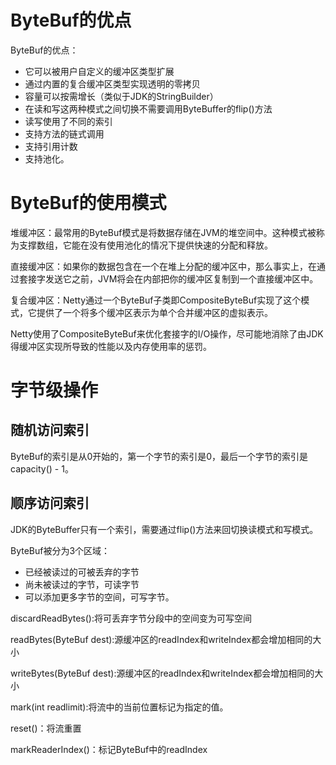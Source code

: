 # ByteBuf的优点
ByteBuf的优点：
- 它可以被用户自定义的缓冲区类型扩展
- 通过内置的复合缓冲区类型实现透明的零拷贝
- 容量可以按需增长（类似于JDK的StringBuilder）
- 在读和写这两种模式之间切换不需要调用ByteBuffer的flip()方法
- 读写使用了不同的索引
- 支持方法的链式调用
- 支持引用计数
- 支持池化。

# ByteBuf的使用模式
堆缓冲区：最常用的ByteBuf模式是将数据存储在JVM的堆空间中。这种模式被称为支撑数组，它能在没有使用池化的情况下提供快速的分配和释放。

直接缓冲区：如果你的数据包含在一个在堆上分配的缓冲区中，那么事实上，在通过套接字发送它之前，JVM将会在内部把你的缓冲区复制到一个直接缓冲区中。

复合缓冲区：Netty通过一个ByteBuf子类即CompositeByteBuf实现了这个模式，它提供了一个将多个缓冲区表示为单个合并缓冲区的虚拟表示。

Netty使用了CompositeByteBuf来优化套接字的I/O操作，尽可能地消除了由JDK得缓冲区实现所导致的性能以及内存使用率的惩罚。

# 字节级操作
## 随机访问索引
ByteBuf的索引是从0开始的，第一个字节的索引是0，最后一个字节的索引是capacity() - 1。

## 顺序访问索引
JDK的ByteBuffer只有一个索引，需要通过flip()方法来回切换读模式和写模式。

ByteBuf被分为3个区域：
- 已经被读过的可被丢弃的字节
- 尚未被读过的字节，可读字节
- 可以添加更多字节的空间，可写字节。

discardReadBytes():将可丢弃字节分段中的空间变为可写空间

readBytes(ByteBuf dest):源缓冲区的readIndex和writeIndex都会增加相同的大小

writeBytes(ByteBuf dest):源缓冲区的readIndex和writeIndex都会增加相同的大小

mark(int readlimit):将流中的当前位置标记为指定的值。

reset()：将流重置

markReaderIndex()：标记ByteBuf中的readIndex

